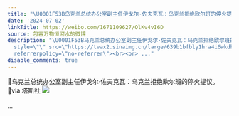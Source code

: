```yaml
---
title: "\U0001F53B乌克兰总统办公室副主任伊戈尔·佐夫克瓦：乌克兰拒绝欧尔班的停火提议。\U0001F53Bvia 塔斯社 [图片]"
date: '2024-07-02'
linkTitle: https://weibo.com/1671109627/OlKv4vI6D
source: 包容万物恒河水的微博
description: "\U0001F53B乌克兰总统办公室副主任伊戈尔·佐夫克瓦：乌克兰拒绝欧尔班的停火提议。<br>\U0001F53Bvia 塔斯社 <img
  style=\"\" src=\"https://tvax2.sinaimg.cn/large/639b1bfbly1hra4i6wkdhj20zk0n1qge.jpg\"
  referrerpolicy=\"no-referrer\"><br><br> ..."
disable_comments: true
---
```

🔻乌克兰总统办公室副主任伊戈尔·佐夫克瓦：乌克兰拒绝欧尔班的停火提议。<br>🔻via 塔斯社 <img style="" src="https://tvax2.sinaimg.cn/large/639b1bfbly1hra4i6wkdhj20zk0n1qge.jpg" referrerpolicy="no-referrer"><br><br> ...